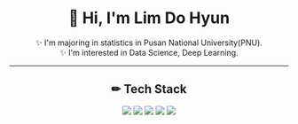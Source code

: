 <div align=center><h1>👋 Hi,  I'm Lim Do Hyun</h1></div>

<div align=center>

✨ I'm majoring in statistics in Pusan National University(PNU).   
✨ I'm interested in Data Science, Deep Learning.

</div>

<hr>

<div align=center><h2>✏ Tech Stack </h2></div>
<div align=center>
<img src="https://img.shields.io/badge/python-3776AB?style=flat-square&logo=python&logoColor=white"/>
<img src="https://img.shields.io/badge/R-276DC3?style=flat-square&logo=R&logoColor=white"/>
<img src="https://img.shields.io/badge/MySQL-4479A1?style=flat-square&logo=MySQL&logoColor=white"/>
<img src="https://img.shields.io/badge/pytorch-EE4C2C?style=flat-square&logo=pytorch&logoColor=white"/>
<img src="https://img.shields.io/badge/OpenCV-5C3EE8?style=flat-square&logo=OpenCV&logoColor=white"/>
</div>
